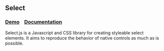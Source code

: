 ## Select

### [Demo](http://github.hubspot.com/select/docs/welcome) &nbsp;&nbsp; [Documentation](http://github.hubspot.com/select)

Select.js is a Javascript and CSS library for creating styleable select elements.  It aims to reproduce the behavior of native controls as much as is possible.
